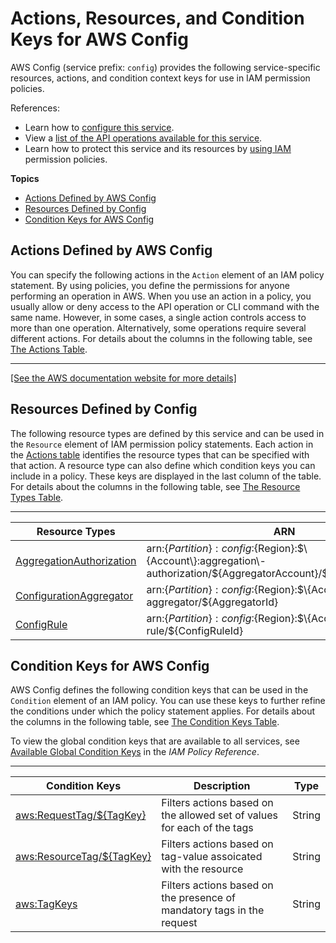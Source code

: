 # Actions, Resources, and Condition Keys for AWS Config<a name="list_awsconfig"></a>

AWS Config \(service prefix: `config`\) provides the following service\-specific resources, actions, and condition context keys for use in IAM permission policies\.

References:
+ Learn how to [configure this service](https://docs.aws.amazon.com/config/latest/developerguide/)\.
+ View a [list of the API operations available for this service](https://docs.aws.amazon.com/config/latest/APIReference/)\.
+ Learn how to protect this service and its resources by [using IAM](https://docs.aws.amazon.com/config/latest/developerguide/example-policies.html) permission policies\.

**Topics**
+ [Actions Defined by AWS Config](#awsconfig-actions-as-permissions)
+ [Resources Defined by Config](#awsconfig-resources-for-iam-policies)
+ [Condition Keys for AWS Config](#awsconfig-policy-keys)

## Actions Defined by AWS Config<a name="awsconfig-actions-as-permissions"></a>

You can specify the following actions in the `Action` element of an IAM policy statement\. By using policies, you define the permissions for anyone performing an operation in AWS\. When you use an action in a policy, you usually allow or deny access to the API operation or CLI command with the same name\. However, in some cases, a single action controls access to more than one operation\. Alternatively, some operations require several different actions\. For details about the columns in the following table, see [The Actions Table](reference_policies_actions-resources-contextkeys.md#actions_table)\.


****  
[\[See the AWS documentation website for more details\]](http://docs.aws.amazon.com/IAM/latest/UserGuide/list_awsconfig.html)

## Resources Defined by Config<a name="awsconfig-resources-for-iam-policies"></a>

The following resource types are defined by this service and can be used in the `Resource` element of IAM permission policy statements\. Each action in the [Actions table](#awsconfig-actions-as-permissions) identifies the resource types that can be specified with that action\. A resource type can also define which condition keys you can include in a policy\. These keys are displayed in the last column of the table\. For details about the columns in the following table, see [The Resource Types Table](reference_policies_actions-resources-contextkeys.md#resources_table)\.


****  

| Resource Types | ARN | Condition Keys | 
| --- | --- | --- | 
|   [ AggregationAuthorization ](https://docs.aws.amazon.com/config/latest/developerguide/config-concepts.htmlAPI_AggregationAuthorization.html)  |  arn:$\{Partition\}:config:$\{Region\}:$\{Account\}:aggregation\-authorization/$\{AggregatorAccount\}/$\{AggregatorRegion\}  |   [ aws:ResourceTag/$\{TagKey\} ](#awsconfig-aws_ResourceTag___TagKey_)   | 
|   [ ConfigurationAggregator ](https://docs.aws.amazon.com/config/latest/developerguide/config-concepts.htmlAPI_ConfigurationAggregator.html)  |  arn:$\{Partition\}:config:$\{Region\}:$\{Account\}:config\-aggregator/$\{AggregatorId\}  |   [ aws:ResourceTag/$\{TagKey\} ](#awsconfig-aws_ResourceTag___TagKey_)   | 
|   [ ConfigRule ](https://docs.aws.amazon.com/config/latest/developerguide/config-concepts.htmlAPI_ConfigRule.html)  |  arn:$\{Partition\}:config:$\{Region\}:$\{Account\}:config\-rule/$\{ConfigRuleId\}  |   [ aws:ResourceTag/$\{TagKey\} ](#awsconfig-aws_ResourceTag___TagKey_)   | 

## Condition Keys for AWS Config<a name="awsconfig-policy-keys"></a>

AWS Config defines the following condition keys that can be used in the `Condition` element of an IAM policy\. You can use these keys to further refine the conditions under which the policy statement applies\. For details about the columns in the following table, see [The Condition Keys Table](reference_policies_actions-resources-contextkeys.md#context_keys_table)\.

To view the global condition keys that are available to all services, see [Available Global Condition Keys](reference_policies_condition-keys.html#AvailableKeys) in the *IAM Policy Reference*\.


****  

| Condition Keys | Description | Type | 
| --- | --- | --- | 
|   [ aws:RequestTag/$\{TagKey\} ](https://docs.aws.amazon.com/IAM/latest/UserGuide/reference_policies_condition-keys.html#condition-keys-requesttag)  | Filters actions based on the allowed set of values for each of the tags | String | 
|   [ aws:ResourceTag/$\{TagKey\} ](https://docs.aws.amazon.com/IAM/latest/UserGuide/reference_policies_condition-keys.html#condition-keys-resourcetag)  | Filters actions based on tag\-value assoicated with the resource | String | 
|   [ aws:TagKeys ](https://docs.aws.amazon.com/IAM/latest/UserGuide/reference_policies_condition-keys.html#condition-keys-tagkeys)  | Filters actions based on the presence of mandatory tags in the request | String | 